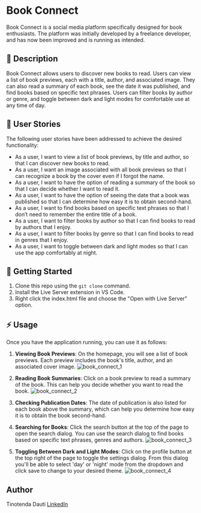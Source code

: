 # Book Connect

Book Connect is a social media platform specifically designed for book enthusiasts. The platform was initially developed by a freelance developer, and has now been improved and is running as intended.

## :beginner: Description

Book Connect allows users to discover new books to read. Users can view a list of book previews, each with a title, author, and associated image. They can also read a summary of each book, see the date it was published, and find books based on specific text phrases. Users can filter books by author or genre, and toggle between dark and light modes for comfortable use at any time of day.

## :wrench: User Stories

The following user stories have been addressed to achieve the desired functionality:

- As a user, I want to view a list of book previews, by title and author, so that I can discover new books to read.
- As a user, I want an image associated with all book previews so that I can recognize a book by the cover even if I forgot the name.
- As a user, I want to have the option of reading a summary of the book so that I can decide whether I want to read it.
- As a user, I want to have the option of seeing the date that a book was published so that I can determine how easy it is to obtain second-hand.
- As a user, I want to find books based on specific text phrases so that I don’t need to remember the entire title of a book.
- As a user, I want to filter books by author so that I can find books to read by authors that I enjoy.
- As a user, I want to filter books by genre so that I can find books to read in genres that I enjoy.
- As a user, I want to toggle between dark and light modes so that I can use the app comfortably at night.

## :rocket: Getting Started

1. Clone this repo using the `git clone` command.
2. Install the Live Server extension in VS Code.
3. Right click the index.html file and choose the "Open with Live Server" option.

## :zap: Usage

Once you have the application running, you can use it as follows:

1. **Viewing Book Previews**: On the homepage, you will see a list of book previews. Each preview includes the book's title, author, and an associated cover image.
   ![book_connect_1](https://github.com/TinoDCodes/TINDAU271_PTO2309_GroupA_TinotendaDauti_IWA/assets/148287175/6e202a08-c026-4cdb-b753-a020a6d9943a)



2. **Reading Book Summaries**: Click on a book preview to read a summary of the book. This can help you decide whether you want to read the book.
   ![book_connect_2](https://github.com/TinoDCodes/TINDAU271_PTO2309_GroupA_TinotendaDauti_IWA/assets/148287175/deaa33a8-608b-4bf0-b633-e78b48303624)



3. **Checking Publication Dates**: The date of publication is also listed for each book above the summary, which can help you determine how easy it is to obtain the book second-hand.
 
4. **Searching for Books**: Click the search button at the top of the page to open the search dialog. You can use the search dialog to find books based on specific text phrases, genres and authors.
   ![book_connect_3](https://github.com/TinoDCodes/TINDAU271_PTO2309_GroupA_TinotendaDauti_IWA/assets/148287175/771b0831-273d-4a56-8ed2-2d0a8eb0ac48)



5. **Toggling Between Dark and Light Modes**: Click on the profile button at the top right of the page to toggle the settings dialog. From this dialog you'll be able to select 'day' or 'night' mode from the dropdown and click save to change to your desired theme.
   ![book_connect_4](https://github.com/TinoDCodes/TINDAU271_PTO2309_GroupA_TinotendaDauti_IWA/assets/148287175/3ea8b78a-2d20-4f42-a290-4a073d1639de)


## Author

Tinotenda Dauti
[LinkedIn](https://linkedin.com/in/tinotenda-dauti-971873247)
